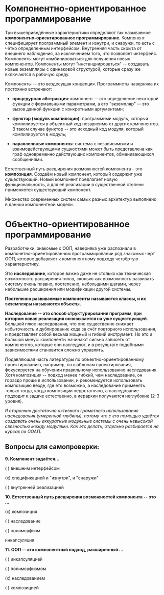 # Компонентно-ориентированное программирование

Три вышеприведённые характеристики определяют так называемое **компонентно-ориентированное программирование**. Компонент специфицирует программный элемент и изнутри, и снаружи, то есть с чётко определенным интерфейсом. Внутренняя часть скрыта от внешнего наблюдения, за исключением того, что позволяет интерфейс. Компоненты могут комбинироваться для получения новых компонентов. Компоненты могут "инстанциироваться" -- создавать новые экземпляры с одинаковой структурой, которые сразу же включаются в рабочую среду.

Компоненты -- это вездесущая концепция. Программисты наверняка их постоянно встречают:

- **процедурная абстракция**: компонент -- это определение некоторой функции с формальными параметрами, а его "экземпляр" -- это вызов данной функции с конкретными аргументами;

- **функтор (модуль компиляции)**: программный модуль, который компилируется в объектный код независимо от других компонентов. В таком случае функтор -- это исходный код модуля, который компилируется в модуль;

- **параллельные компоненты**: система с независимыми и взаимодействующими сущностями может быть представлена как граф одновременно действующих компонентов, обменивающихся сообщениями.

Естественный путь расширения возможностей компонента - это **композиция**. Создаём новый компонент, который содержит уже существующий. Новый компонент предлагает новую функциональность, а для её реализации в существенной степени применяется существующий компонент.

Множество современных систем самых разных архитектур выполнено в данной компонентной модели.

# Объектно-ориентированное программирование

Разработчики, знакомые с ООП, наверняка уже распознали в компонетно-ориентированном программировании ряд знакомых черт ООП, которое добавляет к компонентному подходу четвёртую характеристику.

Это **наследование**, которое важно даже не столько как техническая возможность расширения типов, сколько как возможность развивать систему очень плавно, постепенно, небольшими шагами, через небольшие расширения или модификации другой системы.

**Постепенно развиваемые компоненты называются классы, и их экземпляры называются объекты.**

**Наследование -- это способ структурирования программ, при котором новая реализация основывается на уже существующей**. Большой плюс наследования, что оно существенно снижает избыточность и дублирование кода за счёт повторного использования, и представляет собой весьма мощный и гибкий инструмент. Но это и большой минус: компоненты начинают сильно зависеть от компонентов, которые они наследуют, и в результате подобными зависимостями становится сложно управлять.

Подавляющая часть литературы по объектно-ориентированному проектированию, например, по шаблонам проектирования, фокусируется на обучении правильному использованию наследования. Хотя композиция -- подход менее гибкий, чем наследование, он гораздо проще в использовании, и рекомендуется использовать композицию везде, где это возможно, а наследование применять только тогда, когда композиции недостаточно, а наследование подходит к задаче естественно, а иерархии получаются неглубокие (2-3 уровня).

*Я сторонник достаточно активного грамотного использования наследования (умеренной глубины), потому что с его помощью удаётся создавать очень аккуратные модульные системы с очень невысокой связностью между модулями. Как это делать, отдельно разбирается на курсах по ООАП.*

## Вопросы для самопроверки:

**9. Компонент задаётся...**

( ) внешним интерфейсом

(x) спецификацией и "изнутри", и "снаружи"

( ) внутренней реализацией

**10. Естественный путь расширения возможностей компонента -- это ...**

(x) композиция

( ) наследование

( ) полиморфизм

инкапсуляция

**11. ООП -- это компонентный подход, расширенный ...**

( ) инкапсуляцией

( ) полиморфизмом

(x) наследованием

( ) композицией
